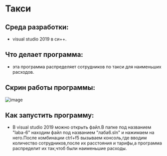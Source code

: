 # Такси
## Среда разработки:
- visual studio 2019 в си++.
## Что делает программа:
- эта программа распределяет сотрудников по такси для наименьших расходов.
## Скрин работы программы:
![image](https://user-images.githubusercontent.com/90550031/142769061-88b7e72e-1165-4a03-96ed-365ee8469f4f.png)
## Как запустить программу:
- В visual studio 2019 можно открыть файл.В папке под названием "laba-6" находим файл под названием "лаба6.sln" и нажимаем на него.После комбинации ctrl+f5 вызываем консоль,где вводим количество сотрудников,после их расстояния и тарифы,а программа распределит их так,чтоб были наименьшие расходы.

